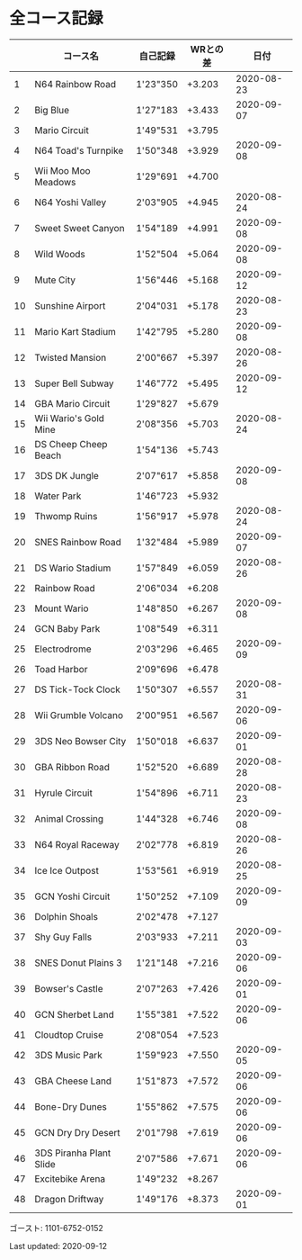 # 全コース記録

||コース名|自己記録|WRとの差|日付
|--|--|--|--|--|
|1|N64 Rainbow Road|1'23"350|+3.203|2020-08-23|
|2|Big Blue|1'27"183|+3.433|2020-09-07|
|3|Mario Circuit|1'49"531|+3.795||
|4|N64 Toad's Turnpike|1'50"348|+3.929|2020-09-08|
|5|Wii Moo Moo Meadows|1'29"691|+4.700||
|6|N64 Yoshi Valley|2'03"905|+4.945|2020-08-24|
|7|Sweet Sweet Canyon|1'54"189|+4.991|2020-09-08|
|8|Wild Woods|1'52"504|+5.064|2020-09-08|
|9|Mute City|1'56"446|+5.168|2020-09-12|
|10|Sunshine Airport|2'04"031|+5.178|2020-08-23|
|11|Mario Kart Stadium|1'42"795|+5.280|2020-09-08|
|12|Twisted Mansion|2'00"667|+5.397|2020-08-26|
|13|Super Bell Subway|1'46"772|+5.495|2020-09-12|
|14|GBA Mario Circuit|1'29"827|+5.679||
|15|Wii Wario's Gold Mine|2'08"356|+5.703|2020-08-24|
|16|DS Cheep Cheep Beach|1'54"136|+5.743||
|17|3DS DK Jungle|2'07"617|+5.858|2020-09-08|
|18|Water Park|1'46"723|+5.932||
|19|Thwomp Ruins|1'56"917|+5.978|2020-08-24|
|20|SNES Rainbow Road|1'32"484|+5.989|2020-09-07|
|21|DS Wario Stadium|1'57"849|+6.059|2020-08-26|
|22|Rainbow Road|2'06"034|+6.208||
|23|Mount Wario|1'48"850|+6.267|2020-09-08|
|24|GCN Baby Park|1'08"549|+6.311||
|25|Electrodrome|2'03"296|+6.465|2020-09-09|
|26|Toad Harbor|2'09"696|+6.478||
|27|DS Tick-Tock Clock|1'50"307|+6.557|2020-08-31|
|28|Wii Grumble Volcano|2'00"951|+6.567|2020-09-06|
|29|3DS Neo Bowser City|1'50"018|+6.637|2020-09-01|
|30|GBA Ribbon Road|1'52"520|+6.689|2020-08-28|
|31|Hyrule Circuit|1'54"896|+6.711|2020-08-23|
|32|Animal Crossing|1'44"328|+6.746|2020-09-08|
|33|N64 Royal Raceway|2'02"778|+6.819|2020-08-26|
|34|Ice Ice Outpost|1'53"561|+6.919|2020-08-25|
|35|GCN Yoshi Circuit|1'50"252|+7.109|2020-09-09|
|36|Dolphin Shoals|2'02"478|+7.127||
|37|Shy Guy Falls|2'03"933|+7.211|2020-09-03|
|38|SNES Donut Plains 3|1'21"148|+7.216|2020-09-06|
|39|Bowser's Castle|2'07"263|+7.426|2020-09-01|
|40|GCN Sherbet Land|1'55"381|+7.522|2020-09-06|
|41|Cloudtop Cruise|2'08"054|+7.523||
|42|3DS Music Park|1'59"923|+7.550|2020-09-05|
|43|GBA Cheese Land|1'51"873|+7.572|2020-09-06|
|44|Bone-Dry Dunes|1'55"862|+7.575|2020-09-06|
|45|GCN Dry Dry Desert|2'01"798|+7.619|2020-09-06|
|46|3DS Piranha Plant Slide|2'07"586|+7.671|2020-09-06|
|47|Excitebike Arena|1'49"232|+8.267||
|48|Dragon Driftway|1'49"176|+8.373|2020-09-01|

ゴースト: 1101-6752-0152

Last updated: 2020-09-12

